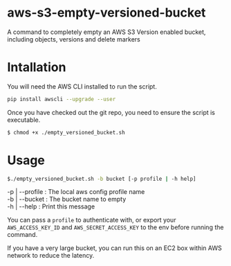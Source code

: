 # aws-s3-empty-versioned-bucket
A command to completely empty an AWS S3 Version enabled bucket, including objects, versions and delete markers

# Intallation

You will need the AWS CLI installed to run the script.

````bash
pip install awscli --upgrade --user
````

Once you have checked out the git repo, you need to ensure the script is executable.

````bash
$ chmod +x ./empty_versioned_bucket.sh
````

# Usage

````bash
$./empty_versioned_bucket.sh -b bucket [-p profile | -h help]  
````

  -p | --profile              : The local aws config profile name  
  -b | --bucket               : The bucket name to empty  
  -h | --help                 : Print this message  


You can pass a `profile` to authenticate with, or export your `AWS_ACCESS_KEY_ID` and `AWS_SECRET_ACCESS_KEY` to the env before running the command.

If you have a very large bucket, you can run this on an EC2 box within AWS network to reduce the latency.
